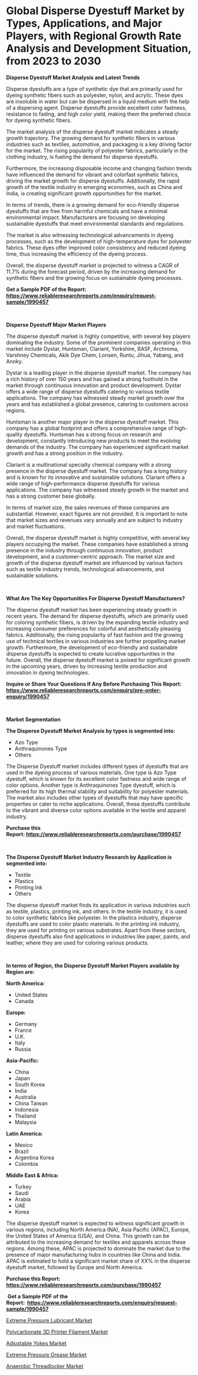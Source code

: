 <p><h1>Global Disperse Dyestuff Market by Types, Applications, and Major Players, with Regional Growth Rate Analysis and Development Situation, from 2023 to 2030</h1></p><p><strong>Disperse Dyestuff Market Analysis and Latest Trends</strong></p>
<p><p>Disperse dyestuffs are a type of synthetic dye that are primarily used for dyeing synthetic fibers such as polyester, nylon, and acrylic. These dyes are insoluble in water but can be dispersed in a liquid medium with the help of a dispersing agent. Disperse dyestuffs provide excellent color fastness, resistance to fading, and high color yield, making them the preferred choice for dyeing synthetic fibers.</p><p>The market analysis of the disperse dyestuff market indicates a steady growth trajectory. The growing demand for synthetic fibers in various industries such as textiles, automotive, and packaging is a key driving factor for the market. The rising popularity of polyester fabrics, particularly in the clothing industry, is fueling the demand for disperse dyestuffs.</p><p>Furthermore, the increasing disposable income and changing fashion trends have influenced the demand for vibrant and colorfast synthetic fabrics, driving the market growth for disperse dyestuffs. Additionally, the rapid growth of the textile industry in emerging economies, such as China and India, is creating significant growth opportunities for the market.</p><p>In terms of trends, there is a growing demand for eco-friendly disperse dyestuffs that are free from harmful chemicals and have a minimal environmental impact. Manufacturers are focusing on developing sustainable dyestuffs that meet environmental standards and regulations.</p><p>The market is also witnessing technological advancements in dyeing processes, such as the development of high-temperature dyes for polyester fabrics. These dyes offer improved color consistency and reduced dyeing time, thus increasing the efficiency of the dyeing process.</p><p>Overall, the disperse dyestuff market is projected to witness a CAGR of 11.7% during the forecast period, driven by the increasing demand for synthetic fibers and the growing focus on sustainable dyeing processes.</p></p>
<p><strong>Get a Sample PDF of the Report:&nbsp; <a href="https://www.reliableresearchreports.com/enquiry/request-sample/1990457">https://www.reliableresearchreports.com/enquiry/request-sample/1990457</a></strong></p>
<p>&nbsp;</p>
<p><strong>Disperse Dyestuff Major Market Players</strong></p>
<p><p>The disperse dyestuff market is highly competitive, with several key players dominating the industry. Some of the prominent companies operating in this market include Dystar, Huntsman, Clariant, Yorkshire, BASF, Archroma, Varshney Chemicals, Akik Dye Chem, Lonsen, Runtu, Jihua, Yabang, and Anoky.</p><p>Dystar is a leading player in the disperse dyestuff market. The company has a rich history of over 150 years and has gained a strong foothold in the market through continuous innovation and product development. Dystar offers a wide range of disperse dyestuffs catering to various textile applications. The company has witnessed steady market growth over the years and has established a global presence, catering to customers across regions.</p><p>Huntsman is another major player in the disperse dyestuff market. This company has a global footprint and offers a comprehensive range of high-quality dyestuffs. Huntsman has a strong focus on research and development, constantly introducing new products to meet the evolving demands of the industry. The company has experienced significant market growth and has a strong position in the industry.</p><p>Clariant is a multinational specialty chemical company with a strong presence in the disperse dyestuff market. The company has a long history and is known for its innovative and sustainable solutions. Clariant offers a wide range of high-performance disperse dyestuffs for various applications. The company has witnessed steady growth in the market and has a strong customer base globally.</p><p>In terms of market size, the sales revenues of these companies are substantial. However, exact figures are not provided. It is important to note that market sizes and revenues vary annually and are subject to industry and market fluctuations.</p><p>Overall, the disperse dyestuff market is highly competitive, with several key players occupying the market. These companies have established a strong presence in the industry through continuous innovation, product development, and a customer-centric approach. The market size and growth of the disperse dyestuff market are influenced by various factors such as textile industry trends, technological advancements, and sustainable solutions.</p></p>
<p>&nbsp;</p>
<p><strong>What Are The Key Opportunities For Disperse Dyestuff Manufacturers?</strong></p>
<p><p>The disperse dyestuff market has been experiencing steady growth in recent years. The demand for disperse dyestuffs, which are primarily used for coloring synthetic fibers, is driven by the expanding textile industry and increasing consumer preferences for colorful and aesthetically pleasing fabrics. Additionally, the rising popularity of fast fashion and the growing use of technical textiles in various industries are further propelling market growth. Furthermore, the development of eco-friendly and sustainable disperse dyestuffs is expected to create lucrative opportunities in the future. Overall, the disperse dyestuff market is poised for significant growth in the upcoming years, driven by increasing textile production and innovation in dyeing technologies.</p></p>
<p><strong>Inquire or Share Your Questions If Any Before Purchasing This Report: <a href="https://www.reliableresearchreports.com/enquiry/pre-order-enquiry/1990457">https://www.reliableresearchreports.com/enquiry/pre-order-enquiry/1990457</a></strong></p>
<p>&nbsp;</p>
<p><strong>Market Segmentation</strong></p>
<p><strong>The Disperse Dyestuff Market Analysis by types is segmented into:</strong></p>
<p><ul><li>Azo Type</li><li>Anthraquinones Type</li><li>Others</li></ul></p>
<p><p>The Disperse Dyestuff market includes different types of dyestuffs that are used in the dyeing process of various materials. One type is Azo Type dyestuff, which is known for its excellent color fastness and wide range of color options. Another type is Anthraquinones Type dyestuff, which is preferred for its high thermal stability and suitability for polyester materials. The market also includes other types of dyestuffs that may have specific properties or cater to niche applications. Overall, these dyestuffs contribute to the vibrant and diverse color options available in the textile and apparel industry.</p></p>
<p><strong>Purchase this Report:&nbsp;<a href="https://www.reliableresearchreports.com/purchase/1990457">https://www.reliableresearchreports.com/purchase/1990457</a></strong></p>
<p>&nbsp;</p>
<p><strong>The Disperse Dyestuff Market Industry Research by Application is segmented into:</strong></p>
<p><ul><li>Textile</li><li>Plastics</li><li>Printing Ink</li><li>Others</li></ul></p>
<p><p>The disperse dyestuff market finds its application in various industries such as textile, plastics, printing ink, and others. In the textile industry, it is used to color synthetic fabrics like polyester. In the plastics industry, disperse dyestuffs are used to color plastic materials. In the printing ink industry, they are used for printing on various substrates. Apart from these sectors, disperse dyestuffs also find applications in industries like paper, paints, and leather, where they are used for coloring various products.</p></p>
<p>&nbsp;</p>
<p><strong>In terms of Region, the Disperse Dyestuff Market Players available by Region are:</strong></p>
<p>
    <p> <strong> North America: </strong>
        <ul>
            <li>United States</li>
            <li>Canada</li>
        </ul>
        </p> 
    <p> <strong> Europe: </strong>
        <ul>
            <li>Germany</li>
            <li>France</li>
            <li>U.K.</li>
            <li>Italy</li>
            <li>Russia</li>
        </ul>
        </p> 
    <p> <strong> Asia-Pacific: </strong>
        <ul>
            <li>China</li>
            <li>Japan</li>
            <li>South Korea</li>
            <li>India</li>
            <li>Australia</li>
            <li>China Taiwan</li>
            <li>Indonesia</li>
            <li>Thailand</li>
            <li>Malaysia</li>
        </ul>
        </p> 
    <p> <strong> Latin America: </strong>
        <ul>
            <li>Mexico</li>
            <li>Brazil</li>
            <li>Argentina Korea</li>
            <li>Colombia</li>
        </ul>
        </p> 
    <p> <strong> Middle East & Africa: </strong>
        <ul>
            <li>Turkey</li>
            <li>Saudi</li>
            <li>Arabia</li>
            <li>UAE</li>
            <li>Korea</li>
        </ul>
    </p>
    </p>
<p><p>The disperse dyestuff market is expected to witness significant growth in various regions, including North America (NA), Asia Pacific (APAC), Europe, the United States of America (USA), and China. This growth can be attributed to the increasing demand for textiles and apparels across these regions. Among these, APAC is projected to dominate the market due to the presence of major manufacturing hubs in countries like China and India. APAC is estimated to hold a significant market share of XX% in the disperse dyestuff market, followed by Europe and North America.</p></p>
<p><strong>Purchase this Report: <a href="https://www.reliableresearchreports.com/purchase/1990457">https://www.reliableresearchreports.com/purchase/1990457</a></strong></p>
<p>&nbsp;<strong>Get a Sample PDF of the Report:&nbsp;&nbsp;<a href="https://www.reliableresearchreports.com/enquiry/request-sample/1990457">https://www.reliableresearchreports.com/enquiry/request-sample/1990457</a></strong></p>
<p><strong></strong></p>
<p><p><a href="https://github.com/scarol104/Market-Research-Report-List-1/blob/main/extreme-pressure-lubricant-market.md">Extreme Pressure Lubricant Market</a></p><p><a href="https://github.com/deliacustodio40/Market-Research-Report-List-1/blob/main/polycarbonate-3d-printer-filament-market.md">Polycarbonate 3D Printer Filament Market</a></p><p><a href="https://github.com/ambrozg/Market-Research-Report-List-1/blob/main/adjustable-yokes-market.md">Adjustable Yokes Market</a></p><p><a href="https://github.com/dzharov81/Market-Research-Report-List-1/blob/main/extreme-pressure-grease-market.md">Extreme Pressure Grease Market</a></p><p><a href="https://github.com/gshchiplitsov/Market-Research-Report-List-1/blob/main/anaerobic-threadlocker-market.md">Anaerobic Threadlocker Market</a></p></p>